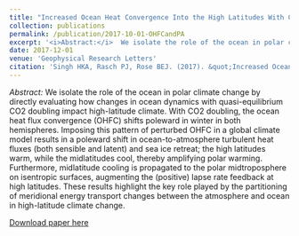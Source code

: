 ```yaml
---
title: "Increased Ocean Heat Convergence Into the High Latitudes With CO2 Doubling Enhances Polar-Amplified Warming"
collection: publications
permalink: /publication/2017-10-01-OHFCandPA
excerpt: '<i>Abstract:</i>  We isolate the role of the ocean in polar climate change by directly evaluating how changes in ocean dynamics with quasi-equilibrium CO2 doubling impact high-latitude climate. With CO2 doubling, the ocean heat flux convergence (OHFC) shifts poleward in winter in both hemispheres. Imposing this pattern of perturbed OHFC in a global climate model results in a poleward shift in ocean-to-atmosphere turbulent heat fluxes (both sensible and latent) and sea ice retreat; the high latitudes warm, while the midlatitudes cool, thereby amplifying polar warming. Furthermore, midlatitude cooling is propagated to the polar midtroposphere on isentropic surfaces, augmenting the (positive) lapse rate feedback at high latitudes. These results highlight the key role played by the partitioning of meridional energy transport changes between the atmosphere and ocean in high-latitude climate change.'
date: 2017-12-01
venue: 'Geophysical Research Letters'
citation: 'Singh HKA, Rasch PJ, Rose BEJ. (2017). &quot;Increased Ocean Heat Convergence Into the High Latitudes With CO2 Doubling Enhances Polar-Amplified Warming.&quot; <i>Geophysical Research Letters</i>. 44: pp 10583-10591.'
---
```


<i>Abstract:</i>  We isolate the role of the ocean in polar climate change by directly evaluating how changes in ocean dynamics with quasi-equilibrium CO2 doubling impact high-latitude climate. With CO2 doubling, the ocean heat flux convergence (OHFC) shifts poleward in winter in both hemispheres. Imposing this pattern of perturbed OHFC in a global climate model results in a poleward shift in ocean-to-atmosphere turbulent heat fluxes (both sensible and latent) and sea ice retreat; the high latitudes warm, while the midlatitudes cool, thereby amplifying polar warming. Furthermore, midlatitude cooling is propagated to the polar midtroposphere on isentropic surfaces, augmenting the (positive) lapse rate feedback at high latitudes. These results highlight the key role played by the partitioning of meridional energy transport changes between the atmosphere and ocean in high-latitude climate change.

[Download paper here](http://hansialice.github.io/files/GRL-SinghEtAl2017-OHFCandPA.pdf)
